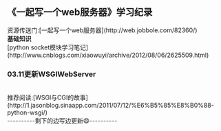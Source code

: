 <h2><strong>《一起写一个web服务器》学习纪录</h2></strong>
资源传送门:[一起写一个web服务器](http://web.jobbole.com/82360/)</br>
<strong>基础知识</strong></br>
[python socket模块学习笔记](http://www.cnblogs.com/xiaowuyi/archive/2012/08/06/2625509.html)</br>
    <h3><strong>03.11更新WSGIWebServer</strong></h3></br>
        推荐阅读:[WSGI与CGI的故事](http://1.jasonblog.sinaapp.com/2011/07/12/%E6%B5%85%E8%B0%88-python-wsgi/)</br>
----------剩下的边写边更新😄----------
